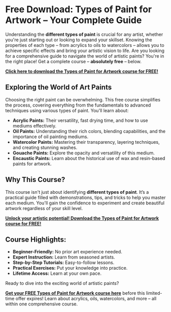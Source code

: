 # Free Download: Types of Paint for Artwork – Your Complete Guide

Understanding the **different types of paint** is crucial for any artist, whether you're just starting out or looking to expand your skillset. Knowing the properties of each type – from acrylics to oils to watercolors – allows you to achieve specific effects and bring your artistic vision to life. Are you looking for a comprehensive guide to navigate the world of artistic paints? You're in the right place! Get a complete course – **absolutely free** – below.

[**Click here to download the Types of Paint for Artwork course for FREE!**](https://udemywork.com/types-of-paint-for-artwork)

## Exploring the World of Art Paints

Choosing the right paint can be overwhelming. This free course simplifies the process, covering everything from the fundamentals to advanced techniques using various types of paint. You'll learn about:

*   **Acrylic Paints:** Their versatility, fast drying time, and how to use mediums effectively.
*   **Oil Paints:** Understanding their rich colors, blending capabilities, and the importance of oil painting mediums.
*   **Watercolor Paints:** Mastering their transparency, layering techniques, and creating stunning washes.
*   **Gouache Paints:** Explore the opacity and versatility of this medium.
*   **Encaustic Paints:** Learn about the historical use of wax and resin-based paints for artwork.

## Why This Course?

This course isn't just about identifying **different types of paint**. It’s a practical guide filled with demonstrations, tips, and tricks to help you master each medium. You'll gain the confidence to experiment and create beautiful artwork regardless of your skill level.

[**Unlock your artistic potential! Download the Types of Paint for Artwork course for FREE!**](https://udemywork.com/types-of-paint-for-artwork)

## Course Highlights:

*   **Beginner-Friendly:** No prior art experience needed.
*   **Expert Instruction:** Learn from seasoned artists.
*   **Step-by-Step Tutorials:** Easy-to-follow lessons.
*   **Practical Exercises:** Put your knowledge into practice.
*   **Lifetime Access:** Learn at your own pace.

Ready to dive into the exciting world of artistic paints?

**[Get your FREE Types of Paint for Artwork course here](https://udemywork.com/types-of-paint-for-artwork)** before this limited-time offer expires! Learn about acrylics, oils, watercolors, and more – all within one comprehensive course.
